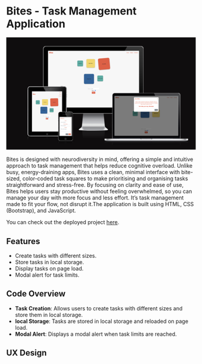 # Bites - Task Management Application

![Responsive Design](documentation/images/responsiveimg.png)

Bites is designed with neurodiversity in mind, offering a simple and intuitive approach to task management that helps reduce cognitive overload. Unlike busy, energy-draining apps, Bites uses a clean, minimal interface with bite-sized, color-coded task squares to make prioritising and organising tasks straightforward and stress-free. By focusing on clarity and ease of use, Bites helps users stay productive without feeling overwhelmed, so you can manage your day with more focus and less effort. It’s task management made to fit your flow, not disrupt it.The application is built using HTML, CSS (Bootstrap), and JavaScript.

You can check out the deployed project [here](https://amylour.github.io/bites/).


## Features

- Create tasks with different sizes.
- Store tasks in local storage.
- Display tasks on page load.
- Modal alert for task limits.

## Code Overview

- **Task Creation**: Allows users to create tasks with different sizes and store them in local storage.
- **local Storage**: Tasks are stored in local storage and reloaded on page load.
- **Modal Alert**: Displays a modal alert when task limits are reached.

## UX Design





